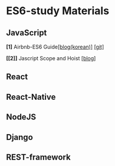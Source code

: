 # ES6-study Materials

## JavaScript
**[1]** Airbnb-ES6 Guide[[blog(korean)]](https://firejune.com/1794/Airbnb%EC%9D%98+ES6+%EC%9E%90%EB%B0%94%EC%8A%A4%ED%81%AC%EB%A6%BD%ED%8A%B8+%EC%8A%A4%ED%83%80%EC%9D%BC+%EA%B0%80%EC%9D%B4%EB%93%9C)
[[git]](https://github.com/airbnb/javascript)


**[[2]]** Jascript Scope and Hoist [[blog]](http://chanlee.github.io/2013/12/10/javascript-variable-scope-and-hoisting)

## React

## React-Native

## NodeJS

## Django

## REST-framework

